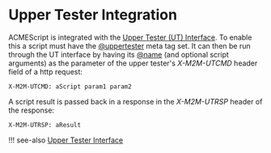 # Upper Tester Integration

ACMEScript is integrated with the [Upper Tester (UT) Interface](../setup/Operation.md#upper_tester). To enable this a script must have the [@uppertester](ACMEScript-metatags.md#uppertester) meta tag set. It can then be run through the UT interface by having its [@name](ACMEScript-metatags.md#name) (and optional script arguments) as the parameter of the upper tester's *X-M2M-UTCMD* header field of a http request:

```text title="Upper Tester Request"
X-M2M-UTCMD: aScript param1 param2
```

A script result is  passed back in a response in the *X-M2M-UTRSP* header of the response:

```text title="Upper Tester Response"
X-M2M-UTRSP: aResult
```

!!! see-also
	[Upper Tester Interface](../setup/Operation-UpperTester.md)
